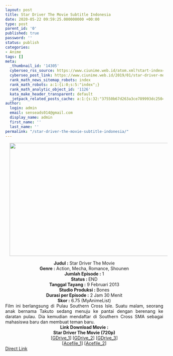```yaml
---
layout: post
title: Star Driver The Movie Subtitle Indonesia
date: 2020-05-22 09:59:25.000000000 +00:00
type: post
parent_id: '0'
published: true
password: ''
status: publish
categories:
- Anime
tags: []
meta:
  _thumbnail_id: '14305'
  cyberseo_rss_source: https://www.ciunime.web.id/atom.xml?start-index=451&max-results=150
  cyberseo_post_link: https://www.ciunime.web.id/2019/01/star-driver-movie-subtitle-indonesia.html
  rank_math_news_sitemap_robots: index
  rank_math_robots: a:1:{i:0;s:5:"index";}
  rank_math_analytic_object_id: '1126'
  kata_make_header_transparent: default
  _jetpack_related_posts_cache: a:1:{s:32:"37550b67d263a3ce789993dc25046c5f";a:2:{s:7:"expires";i:1647713211;s:7:"payload";a:0:{}}}
author:
  login: admin
  email: senseads014@gmail.com
  display_name: admin
  first_name: ''
  last_name: ''
permalink: "/star-driver-the-movie-subtitle-indonesia/"
---
```

<div class="separator" style="clear: both; text-align: center;"><a href="https://4.bp.blogspot.com/-poBFd8GAeZk/XFARI0mSq6I/AAAAAAAAI9c/tgqfnzvd4iE3LKMRq798dBrLHgJdBou8ACLcBGAs/s1600/Star%2BDriver%2BThe%2BMovie.jpg" imageanchor="1" style="margin-left: 1em; margin-right: 1em;"><img border="0" data-original-height="720" data-original-width="1280" height="360" src="{{ site.baseurl }}/assets/2020/05/Star%2BDriver%2BThe%2BMovie.jpg" width="640" /></a></div>
<p>
<div style="text-align: center;"><b>Judul</b><b><b> </b>:</b> Star Driver The Movie</div>
<div style="text-align: center;"><b><b>Genre :</b></b> Action, Mecha, Romance, Shounen</div>
<div style="text-align: center;"><b>Jumlah Episode :</b> 1<br /><b>Status :&nbsp;</b>END<br /><b>Tanggal Tayang :</b> 9 Februari 2013<br /><b>Studio Produksi : </b>Bones<br /><b>Durasi per Episode :</b> 2 Jam 30 Menit</div>
<div style="text-align: center;"><b>Skor :</b> 6.75 (MyAnimeList)</div>
<div style="text-align: center;"></div>
<div style="text-align: justify;">Film ini berlangsung di Pulau Southern Cross Isle. Suatu malam, seorang anak bernama Takuto sedang menuju ke pantai dengan berenang ke daratan pulau. Dia kemudian mendaftar di Southern Cross SMA sebagai mahasiswa baru dan membuat teman baru.</div>
<div style="text-align: justify;"></div>
<div style="text-align: justify;"></div>
<div style="text-align: center;"><b>Link Download Movie :</b></div>
<div style="text-align: center;"></div>
<div style="text-align: center;"><b>Star Driver The Movie (720p)</b><br />[<a href="https://drive.google.com/uc?export=download&amp;id=0B-HDekvs_gfBSXpoRXNxYjNKNEE" target="_blank" rel="noopener">GDrive_1</a>] [<a href="https://drive.google.com/uc?id=1jtcoppKc6Q3A4DbJZnoDYjz1Lqp3cpTH" target="_blank" rel="noopener">GDrive_2</a>] [<a href="https://drive.google.com/uc?id=1y9hrMeobjDCfWPIqku4TxRRRAglj76o2" target="_blank" rel="noopener">GDrive_3</a>]<br />[<a href="https://acefile.co/f/2256231/shirainime-st-rdrive-mo-vie-rar" target="_blank" rel="noopener">Acefile_1</a>] [<a href="https://acefile.co/f/10991629/anifansia-star-drive-movie-kusonime-rar" target="_blank" rel="noopener">Acefile_2</a>]</div>
<link rel="stylesheet" href="https://cdnjs.cloudflare.com/ajax/libs/font-awesome/4.7.0/css/font-awesome.min.css" />
<div class="divbtn"> <a href="https://handymansurrender.com/fihup8buzv?key=94550f7ce39444073321dde3b8782f97" class="btn"><i class="fa fa-download"></i> Direct Link</a> </div>
